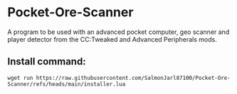 # Pocket-Ore-Scanner
A program to be used with an advanced pocket computer, geo scanner and player detector from the CC:Tweaked and Advanced Peripherals mods.
## Install command: 
    wget run https://raw.githubusercontent.com/SalmonJarl87100/Pocket-Ore-Scanner/refs/heads/main/installer.lua
